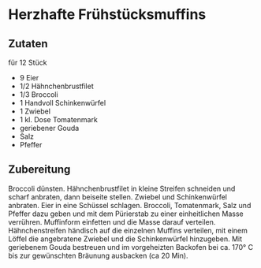 # Herzhafte Frühstücksmuffins

## Zutaten

für 12 Stück

- 9 Eier
- 1/2 Hähnchenbrustfilet
- 1/3 Broccoli
- 1 Handvoll Schinkenwürfel
- 1 Zwiebel
- 1 kl. Dose Tomatenmark
- geriebener Gouda
- Salz
- Pfeffer

## Zubereitung

Broccoli dünsten. Hähnchenbrustfilet in kleine Streifen schneiden und scharf anbraten, dann beiseite stellen. Zwiebel und Schinkenwürfel anbraten. Eier in eine Schüssel schlagen. Broccoli, Tomatenmark, Salz und Pfeffer dazu geben und mit dem Pürierstab zu einer einheitlichen Masse verrühren. Muffinform einfetten und die Masse darauf verteilen. Hähnchenstreifen händisch auf die einzelnen Muffins verteilen, mit einem Löffel die angebratene Zwiebel und die Schinkenwürfel hinzugeben. Mit geriebenem Gouda bestreuen und im vorgeheizten Backofen bei ca. 170° C bis zur gewünschten Bräunung ausbacken (ca 20 Min).
